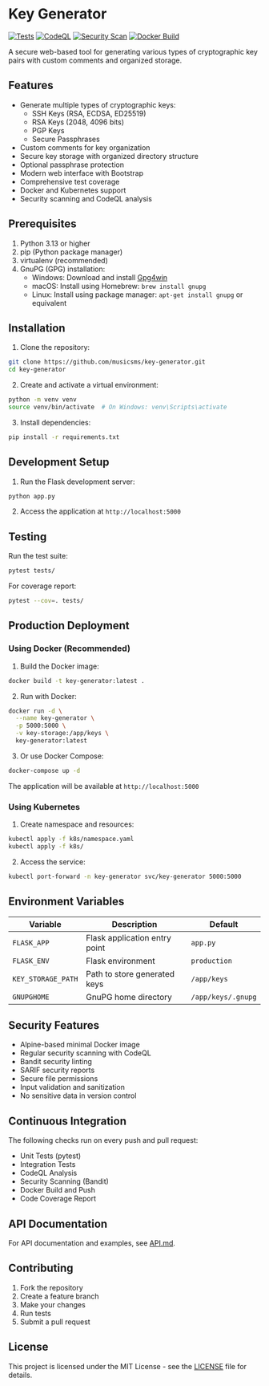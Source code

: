 # Key Generator

[![Tests](https://github.com/musicsms/key-generator/actions/workflows/test.yml/badge.svg)](https://github.com/musicsms/key-generator/actions/workflows/test.yml)
[![CodeQL](https://github.com/musicsms/key-generator/actions/workflows/codeql.yml/badge.svg)](https://github.com/musicsms/key-generator/actions/workflows/codeql.yml)
[![Security Scan](https://github.com/musicsms/key-generator/actions/workflows/security.yml/badge.svg)](https://github.com/musicsms/key-generator/actions/workflows/security.yml)
[![Docker Build](https://github.com/musicsms/key-generator/actions/workflows/docker-publish.yml/badge.svg)](https://github.com/musicsms/key-generator/actions/workflows/docker-publish.yml)

A secure web-based tool for generating various types of cryptographic key pairs with custom comments and organized storage.

## Features

- Generate multiple types of cryptographic keys:
  - SSH Keys (RSA, ECDSA, ED25519)
  - RSA Keys (2048, 4096 bits)
  - PGP Keys
  - Secure Passphrases
- Custom comments for key organization
- Secure key storage with organized directory structure
- Optional passphrase protection
- Modern web interface with Bootstrap
- Comprehensive test coverage
- Docker and Kubernetes support
- Security scanning and CodeQL analysis

## Prerequisites

1. Python 3.13 or higher
2. pip (Python package manager)
3. virtualenv (recommended)
4. GnuPG (GPG) installation:
   - Windows: Download and install [Gpg4win](https://www.gpg4win.org)
   - macOS: Install using Homebrew: `brew install gnupg`
   - Linux: Install using package manager: `apt-get install gnupg` or equivalent

## Installation

1. Clone the repository:
```bash
git clone https://github.com/musicsms/key-generator.git
cd key-generator
```

2. Create and activate a virtual environment:
```bash
python -m venv venv
source venv/bin/activate  # On Windows: venv\Scripts\activate
```

3. Install dependencies:
```bash
pip install -r requirements.txt
```

## Development Setup

1. Run the Flask development server:
```bash
python app.py
```

2. Access the application at `http://localhost:5000`

## Testing

Run the test suite:
```bash
pytest tests/
```

For coverage report:
```bash
pytest --cov=. tests/
```

## Production Deployment

### Using Docker (Recommended)

1. Build the Docker image:
```bash
docker build -t key-generator:latest .
```

2. Run with Docker:
```bash
docker run -d \
  --name key-generator \
  -p 5000:5000 \
  -v key-storage:/app/keys \
  key-generator:latest
```

3. Or use Docker Compose:
```bash
docker-compose up -d
```

The application will be available at `http://localhost:5000`

### Using Kubernetes

1. Create namespace and resources:
```bash
kubectl apply -f k8s/namespace.yaml
kubectl apply -f k8s/
```

2. Access the service:
```bash
kubectl port-forward -n key-generator svc/key-generator 5000:5000
```

## Environment Variables

| Variable | Description | Default |
|----------|-------------|---------|
| `FLASK_APP` | Flask application entry point | `app.py` |
| `FLASK_ENV` | Flask environment | `production` |
| `KEY_STORAGE_PATH` | Path to store generated keys | `/app/keys` |
| `GNUPGHOME` | GnuPG home directory | `/app/keys/.gnupg` |

## Security Features

- Alpine-based minimal Docker image
- Regular security scanning with CodeQL
- Bandit security linting
- SARIF security reports
- Secure file permissions
- Input validation and sanitization
- No sensitive data in version control

## Continuous Integration

The following checks run on every push and pull request:

- Unit Tests (pytest)
- Integration Tests
- CodeQL Analysis
- Security Scanning (Bandit)
- Docker Build and Push
- Code Coverage Report

## API Documentation

For API documentation and examples, see [API.md](API.md).

## Contributing

1. Fork the repository
2. Create a feature branch
3. Make your changes
4. Run tests
5. Submit a pull request

## License

This project is licensed under the MIT License - see the [LICENSE](LICENSE) file for details.
